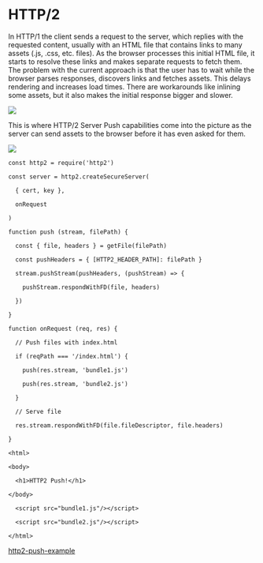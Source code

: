 


# HTTP/2
In HTTP/1 the client sends a request to the server, which replies with the requested content, usually with an HTML file that contains links to many assets (.js, .css, etc. files). As the browser processes this initial HTML file, it starts to resolve these links and makes separate requests to fetch them.
The problem with the current approach is that the user has to wait while the browser parses responses, discovers links and fetches assets. This delays rendering and increases load times. There are workarounds like inlining some assets, but it also makes the initial response bigger and slower.


![](https://blog-assets.risingstack.com/2017/08/http_1-in-nodejs.png)



This is where HTTP/2 Server Push capabilities come into the picture as the server can send assets to the browser before it has even asked for them.


![](https://blog-assets.risingstack.com/2017/08/http2-in-nodejs.png) 


```
const http2 = require('http2')  

const server = http2.createSecureServer(  

  { cert, key },

  onRequest

)

function push (stream, filePath) {  

  const { file, headers } = getFile(filePath)

  const pushHeaders = { [HTTP2_HEADER_PATH]: filePath }

  stream.pushStream(pushHeaders, (pushStream) => {

    pushStream.respondWithFD(file, headers)

  })

}

function onRequest (req, res) {  

  // Push files with index.html

  if (reqPath === '/index.html') {

    push(res.stream, 'bundle1.js')

    push(res.stream, 'bundle2.js')

  }

  // Serve file

  res.stream.respondWithFD(file.fileDescriptor, file.headers)

}
```



```
<html>

<body>

  <h1>HTTP2 Push!</h1>

</body>

  <script src="bundle1.js"/></script>

  <script src="bundle2.js"/></script>

</html>
```



[http2-push-example](https://github.com/RisingStack/http2-push-example)